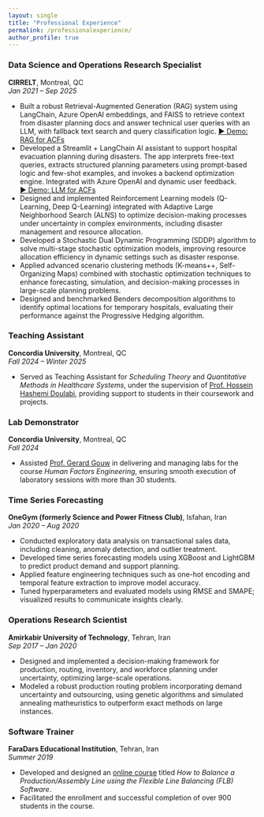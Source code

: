 ```yaml
---
layout: single
title: "Professional Experience"
permalink: /professionalexperience/
author_profile: true
---
```


### Data Science and Operations Research Specialist  
**CIRRELT**, Montreal, QC  
*Jan 2021 – Sep 2025*  
- Built a robust Retrieval-Augmented Generation (RAG) system using LangChain, Azure OpenAI embeddings, and FAISS to retrieve context from disaster planning docs and answer technical user queries with an LLM, with fallback text search and query classification logic.
  [▶️ Demo: RAG for ACFs](https://drive.google.com/file/d/1Cjd3syc1J9SaAxIJAySAnkFLeHKD4u0l/view?usp=sharing)
- Developed a Streamlit + LangChain AI assistant to support hospital evacuation planning during disasters. The app interprets free-text queries, extracts structured planning parameters using prompt-based logic and few-shot examples, and invokes a backend optimization engine. Integrated with Azure OpenAI and dynamic user feedback.  
  [▶️ Demo: LLM for ACFs](https://drive.google.com/file/d/1I1Hlg1Rme-twQYp5AfTtrviWK2hv8EQf/view?usp=sharing)
- Designed and implemented Reinforcement Learning models (Q-Learning, Deep Q-Learning) integrated with Adaptive Large Neighborhood Search (ALNS) to optimize decision-making processes under uncertainty in complex environments, including disaster management and resource allocation.  
- Developed a Stochastic Dual Dynamic Programming (SDDP) algorithm to solve multi-stage stochastic optimization models, improving resource allocation efficiency in dynamic settings such as disaster response.  
- Applied advanced scenario clustering methods (K-means++, Self-Organizing Maps) combined with stochastic optimization techniques to enhance forecasting, simulation, and decision-making processes in large-scale planning problems.  
- Designed and benchmarked Benders decomposition algorithms to identify optimal locations for temporary hospitals, evaluating their performance against the Progressive Hedging algorithm.

<!--
### Data Science Intern (Time Series Forecasting)  
**OneGym (formerly Science and Power Fitness Club)**, Isfahan, Iran  
*Jan 2020 – Aug 2020*  
- Conducted comprehensive exploratory data analysis (EDA) on transactional sales data, identifying trends, anomalies, and outliers to inform predictive modeling.  
- Developed and validated demand forecasting models using machine learning techniques (e.g., XGBoost, LightGBM) to predict sales quantities, optimizing inventory management.  
- Applied feature engineering, including one-hot encoding and temporal feature extraction, to enhance model accuracy, and utilized hyperparameter tuning and statistical evaluation metrics (RMSE, SMAPE).
-->

### Teaching Assistant  
**Concordia University**, Montreal, QC  
*Fall 2024 – Winter 2025*  
- Served as Teaching Assistant for *Scheduling Theory* and *Quantitative Methods in Healthcare Systems*, under the supervision of [Prof. Hossein Hashemi Doulabi](https://www.concordia.ca/faculty/hossein-hashemidoulabi.html), providing support to students in their coursework and projects.

### Lab Demonstrator  
**Concordia University**, Montreal, QC  
*Fall 2024*  
- Assisted [Prof. Gerard Gouw](https://www.concordia.ca/faculty/gerard-gouw.html) in delivering and managing labs for the course *Human Factors Engineering*, ensuring smooth execution of laboratory sessions with more than 30 students.

### Time Series Forecasting  
**OneGym (formerly Science and Power Fitness Club)**, Isfahan, Iran  
*Jan 2020 – Aug 2020*  
- Conducted exploratory data analysis on transactional sales data, including cleaning, anomaly detection, and outlier treatment.  
- Developed time series forecasting models using XGBoost and LightGBM to predict product demand and support planning.  
- Applied feature engineering techniques such as one-hot encoding and temporal feature extraction to improve model accuracy.  
- Tuned hyperparameters and evaluated models using RMSE and SMAPE; visualized results to communicate insights clearly.

### Operations Research Scientist  
**Amirkabir University of Technology**, Tehran, Iran  
*Sep 2017 – Jan 2020*  
- Designed and implemented a decision-making framework for production, routing, inventory, and workforce planning under uncertainty, optimizing large-scale operations.  
- Modeled a robust production routing problem incorporating demand uncertainty and outsourcing, using genetic algorithms and simulated annealing matheuristics to outperform exact methods on large instances.

### Software Trainer  
**FaraDars Educational Institution**, Tehran, Iran  
*Summer 2019*  
- Developed and designed an [online course](https://faradars.org/courses/fvor9802-balancing-in-production-and-assembly-line-using-flexible-line-balancing) titled *How to Balance a Production/Assembly Line using the Flexible Line Balancing (FLB) Software*.  
- Facilitated the enrollment and successful completion of over 900 students in the course.
